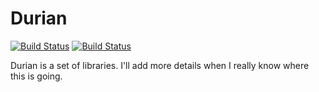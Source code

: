 # Durian
[![Build Status](https://travis-ci.org/paulsmelser/durian.svg?branch=master)](https://travis-ci.org/paulsmelser/durian)
[![Build Status](https://dev.azure.com/psmelser/psmelser/_apis/build/status/paulsmelser.durian)](https://dev.azure.com/psmelser/psmelser/_build/latest?definitionId=1)

Durian is a set of libraries. I'll add more details when I really know where this is going.

